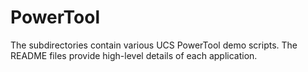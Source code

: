 PowerTool
=========

The subdirectories contain various UCS PowerTool demo scripts.
The README files provide high-level details of each application.

